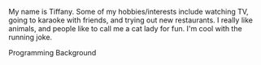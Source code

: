 My name is Tiffany. Some of my hobbies/interests include watching TV, going to karaoke with friends, and trying out new restaurants.
I really like animals, and people like to call me a cat lady for fun. I'm cool with the running joke.

Programming Background